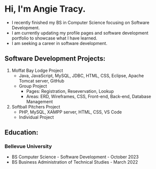 <h1>Hi, I'm Angie Tracy.</h1>

<!--
**atracy23/atracy23** is a ✨ _special_ ✨ repository because its `README.md` (this file) appears on your GitHub profile.
-->

<ul>
  <li>I recently finished my BS in Computer Science focusing on Software Development.</li>
  <li>I am currently updating my profile pages and software development portfolio to showcase what I have learned.</li>
  <li>I am seeking a career in software development.</li>
</ul>

<h2><b>Software Development Projects:</b></h2>
<ol>
  <li>Moffat Bay Lodge Project
    <ul>
      <li>Java, JavaScript, MySQL, JDBC, HTML, CSS, Eclipse, Apache Tomcat server, GitHub</li>
      <li>Group Project
        <ul>
          <li>Pages: Registration, Resevervation, Lookup</li>
          <li>Areas: ERD, Wireframes, CSS, Front-end, Back-end, Database Management</li>
        </ul>
      </li>
    </ul>
  </li>
  <li>Softball Pitchers Project
    <ul>
      <li>PHP, MySQL, XAMPP server, HTML, CSS, VS Code</li>
      <li>Individual Project</li>
    </ul>
  </li>
</ol>

<h2><b>Education:</b></h2>
<h3><b>Bellevue University</b></h3>
<ul>
  <li>BS Computer Science - Software Development - October 2023</li>
  <li>BS Business Administration of Technical Studies - March 2022</li>
</ul>

